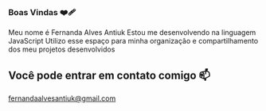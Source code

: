 ### Boas Vindas ❤️‍🩹

Meu nome é Fernanda Alves Antiuk
Estou me desenvolvendo na linguagem JavaScript
Utilizo esse espaço para minha organização e compartilhamento dos meu projetos desenvolvidos

## Você pode entrar em contato comigo  📫

fernandaalvesantiuk@gmail.com


 
